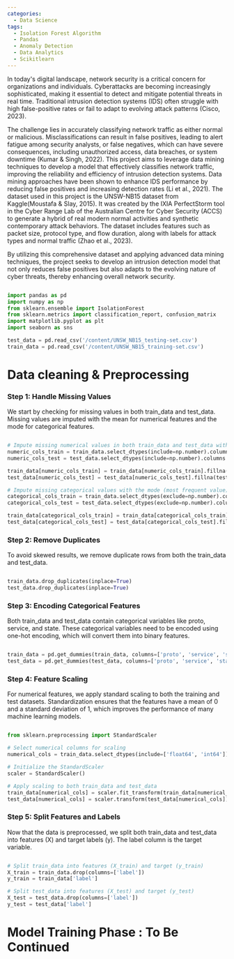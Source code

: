 ```yaml
---
categories:
  - Data Science
tags:
  - Isolation Forest Algorithm
  - Pandas
  - Anomaly Detection
  - Data Analytics
  - Scikitlearn
---
```


In today's digital landscape, network security is a critical concern for organizations and individuals. Cyberattacks are becoming increasingly sophisticated, making it essential to detect and mitigate potential threats in real time. Traditional intrusion detection systems (IDS) often struggle with high false-positive rates or fail to adapt to evolving attack patterns (Cisco, 2023).

The challenge lies in accurately classifying network traffic as either normal or malicious. Misclassifications can result in false positives, leading to alert fatigue among security analysts, or false negatives, which can have severe consequences, including unauthorized access, data breaches, or system downtime (Kumar & Singh, 2022). This project aims to leverage data mining techniques to develop a model that effectively classifies network traffic, improving the reliability and efficiency of intrusion detection systems. Data mining approaches have been shown to enhance IDS performance by reducing false positives and increasing detection rates (Li et al., 2021).
The dataset used in this project is the UNSW-NB15 dataset from Kaggle(Moustafa & Slay, 2015). It was created by the IXIA PerfectStorm tool in the Cyber Range Lab of the Australian Centre for Cyber Security (ACCS) to generate a hybrid of real modern normal activities and synthetic contemporary attack behaviors. The dataset includes features such as packet size, protocol type, and flow duration, along with labels for attack types and normal traffic (Zhao et al., 2023).

By utilizing this comprehensive dataset and applying advanced data mining techniques, the project seeks to develop an intrusion detection model that not only reduces false positives but also adapts to the evolving nature of cyber threats, thereby enhancing overall network security.

```python

import pandas as pd
import numpy as np
from sklearn.ensemble import IsolationForest
from sklearn.metrics import classification_report, confusion_matrix
import matplotlib.pyplot as plt
import seaborn as sns

test_data = pd.read_csv('/content/UNSW_NB15_testing-set.csv')
train_data = pd.read_csv('/content/UNSW_NB15_training-set.csv')

```

# Data cleaning & Preprocessing

### Step 1: Handle Missing Values

We start by checking for missing values in both train_data and test_data. Missing values are imputed with the mean for numerical features and the mode for categorical features.

```python

# Impute missing numerical values in both train_data and test_data with the mean
numeric_cols_train = train_data.select_dtypes(include=np.number).columns
numeric_cols_test = test_data.select_dtypes(include=np.number).columns

train_data[numeric_cols_train] = train_data[numeric_cols_train].fillna(train_data[numeric_cols_train].mean())
test_data[numeric_cols_test] = test_data[numeric_cols_test].fillna(test_data[numeric_cols_test].mean())

# Impute missing categorical values with the mode (most frequent value)
categorical_cols_train = train_data.select_dtypes(exclude=np.number).columns
categorical_cols_test = test_data.select_dtypes(exclude=np.number).columns

train_data[categorical_cols_train] = train_data[categorical_cols_train].fillna(train_data[categorical_cols_train].mode().iloc[0])
test_data[categorical_cols_test] = test_data[categorical_cols_test].fillna(test_data[categorical_cols_test].mode().iloc[0])

```

### Step 2: Remove Duplicates

To avoid skewed results, we remove duplicate rows from both the train_data and test_data.

```python

train_data.drop_duplicates(inplace=True)
test_data.drop_duplicates(inplace=True)

```

### Step 3: Encoding Categorical Features

Both train_data and test_data contain categorical variables like proto, service, and state. These categorical variables need to be encoded using one-hot encoding, which will convert them into binary features.

```python

train_data = pd.get_dummies(train_data, columns=['proto', 'service', 'state'], drop_first=True)
test_data = pd.get_dummies(test_data, columns=['proto', 'service', 'state'], drop_first=True)

```

### Step 4: Feature Scaling

For numerical features, we apply standard scaling to both the training and test datasets. Standardization ensures that the features have a mean of 0 and a standard deviation of 1, which improves the performance of many machine learning models.

```python

from sklearn.preprocessing import StandardScaler

# Select numerical columns for scaling
numerical_cols = train_data.select_dtypes(include=['float64', 'int64']).columns

# Initialize the StandardScaler
scaler = StandardScaler()

# Apply scaling to both train_data and test_data
train_data[numerical_cols] = scaler.fit_transform(train_data[numerical_cols])
test_data[numerical_cols] = scaler.transform(test_data[numerical_cols])

```

### Step 5: Split Features and Labels

Now that the data is preprocessed, we split both train_data and test_data into features (X) and target labels (y). The label column is the target variable.

```python

# Split train_data into features (X_train) and target (y_train)
X_train = train_data.drop(columns=['label'])
y_train = train_data['label']

# Split test_data into features (X_test) and target (y_test)
X_test = test_data.drop(columns=['label'])
y_test = test_data['label']


```

# Model Training Phase : To Be Continued
